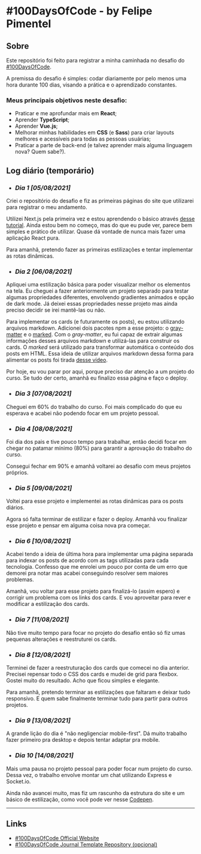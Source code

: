 # **#100DaysOfCode** - by Felipe Pimentel

## **Sobre**

Este repositório foi feito para registrar a minha caminhada no desafio do [#100DaysOfCode](https://www.100daysofcode.com).

A premissa do desafio é simples: codar diariamente por pelo menos uma hora durante 100 dias, visando a prática e o aprendizado constantes.

### Meus principais objetivos neste desafio:

* Praticar e me aprofundar mais em **React**;
* Aprender **TypeScript**;
* Aprender **Vue.js**;
* Melhorar minhas habilidades em **CSS** (e **Sass**) para criar layouts melhores e acessíveis para todas as pessoas usuárias;
* Praticar a parte de back-end (e talvez aprender mais alguma linguagem nova? Quem sabe?).

## **Log diário (temporário)**

* ### *Dia 1 [05/08/2021]*
Criei o repositório do desafio e fiz as primeiras páginas do site que utilizarei para registrar o meu andamento.

Utilizei Next.js pela primeira vez e estou aprendendo o básico através [desse tutorial](https://www.youtube.com/playlist?list=PL4cUxeGkcC9g9gP2onazU5-2M-AzA8eBw). Ainda estou bem no começo, mas do que eu pude ver, parece bem simples e prático de utilizar. Quase dá vontade de nunca mais fazer uma aplicação React pura.

Para amanhã, pretendo fazer as primeiras estilizações e tentar implementar as rotas dinâmicas.

* ### *Dia 2 [06/08/2021]*
Apliquei uma estilização básica para poder visualizar melhor os elementos na tela. Eu cheguei a fazer anteriormente um projeto separado para testar algumas propriedades diferentes, envolvendo gradientes animados e opção de dark mode. Já deixei essas propriedades nesse projeto mas ainda preciso decidir se irei mantê-las ou não.

Para implementar os cards (e futuramente os posts), eu estou utilizando arquivos markdown. Adicionei dois pacotes npm a esse projeto: o [gray-matter](https://www.npmjs.com/package/gray-matter) e o [marked](https://www.npmjs.com/package/marked). Com o *gray-matter*, eu fui capaz de extrair algumas informações desses arquivos markdown e utilizá-las para construir os cards. O *marked* será utilizado para transformar automática o conteúdo dos posts em HTML. Essa ideia de utilizar arquivos markdown dessa forma para alimentar os posts foi tirada [desse vídeo](https://www.youtube.com/watch?v=MrjeefD8sac).

Por hoje, eu vou parar por aqui, porque preciso dar atenção a um projeto do curso. Se tudo der certo, amanhã eu finalizo essa página e faço o deploy.

* ### *Dia 3 [07/08/2021]*
Cheguei em 60% do trabalho do curso. Foi mais complicado do que eu esperava e acabei não podendo focar em um projeto pessoal.

* ### *Dia 4 [08/08/2021]*
Foi dia dos pais e tive pouco tempo para trabalhar, então decidi focar em chegar no patamar mínimo (80%) para garantir a aprovação do trabalho do curso.

Consegui fechar em 90% e amanhã voltarei ao desafio com meus projetos próprios.

* ### *Dia 5 [09/08/2021]*
Voltei para esse projeto e implementei as rotas dinâmicas para os posts diários.

Agora só falta terminar de estilizar e fazer o deploy. Amanhã vou finalizar esse projeto e pensar em alguma coisa nova pra começar.

* ### *Dia 6 [10/08/2021]*
Acabei tendo a ideia de última hora para implementar uma página separada para indexar os posts de acordo com as tags utilizadas para cada tecnologia. Confesso que me enrolei um pouco por conta de um erro que demorei pra notar mas acabei conseguindo resolver sem maiores problemas.

Amanhã, vou voltar para esse projeto para finalizá-lo (assim espero) e corrigir um problema com os links dos cards. E vou aproveitar para rever e modificar a estilização dos cards.

* ### *Dia 7 [11/08/2021]*
Não tive muito tempo para focar no projeto do desafio então só fiz umas pequenas alterações e reestruturei os cards.

* ### *Dia 8 [12/08/2021]*
Terminei de fazer a reestruturação dos cards que comecei no dia anterior. Precisei repensar todo o CSS dos cards e mudei de grid para flexbox. Gostei muito do resultado. Acho que ficou simples e elegante.

Para amanhã, pretendo terminar as estilizações que faltaram e deixar tudo responsivo. E quem sabe finalmente terminar tudo para partir para outros projetos.

* ### *Dia 9 [13/08/2021]*
A grande lição do dia é "não negligenciar mobile-first". Dá muito trabalho fazer primeiro pra desktop e depois tentar adaptar pra mobile.

* ### *Dia 10 [14/08/2021]*
Mais uma pausa no projeto pessoal para poder focar num projeto do curso. Dessa vez, o trabalho envolve montar um chat utilizando Express e Socket.io.

Ainda não avancei muito, mas fiz um rascunho da estrutura do site e um básico de estilização, como você pode ver nesse [Codepen](https://codepen.io/felipepimentel/pen/PomgWZK).

---

## **Links**

* [#100DaysOfCode Official Website](https://www.100daysofcode.com)
* [#100DaysOfCode Journal Template Repository (opcional)](https://github.com/Kallaway/100-days-of-code)
